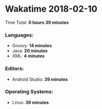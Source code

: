 # Wakatime 2018-02-10

Time Total: **0 hours 39 minutes**

### Languages:
- Groovy: **14 minutes** 
- Java: **20 minutes** 
- XML: **4 minutes** 

### Editors:
- Android Studio: **39 minutes** 

### Operating Systems:
- Linux: **39 minutes** 

